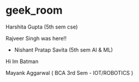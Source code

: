 # geek_room

Harshita Gupta (5th sem cse)


Rajveer Singh was here!!

- Nishant Pratap Savita (5th sem AI & ML)

Hi Im Batman

Mayank Aggarwal ( BCA 3rd Sem - IOT/ROBOTICS )